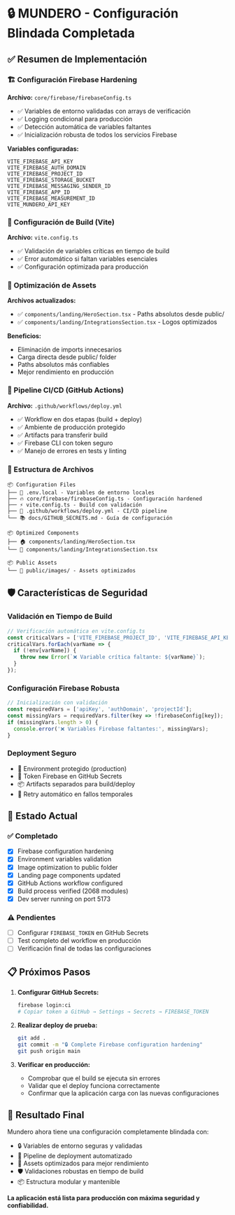 # 🔒 MUNDERO - Configuración Blindada Completada

## ✅ Resumen de Implementación

### 🏗️ Configuración Firebase Hardening

**Archivo:** `core/firebase/firebaseConfig.ts`
- ✅ Variables de entorno validadas con arrays de verificación
- ✅ Logging condicional para producción
- ✅ Detección automática de variables faltantes
- ✅ Inicialización robusta de todos los servicios Firebase

**Variables configuradas:**
```
VITE_FIREBASE_API_KEY
VITE_FIREBASE_AUTH_DOMAIN  
VITE_FIREBASE_PROJECT_ID
VITE_FIREBASE_STORAGE_BUCKET
VITE_FIREBASE_MESSAGING_SENDER_ID
VITE_FIREBASE_APP_ID
VITE_FIREBASE_MEASUREMENT_ID
VITE_MUNDERO_API_KEY
```

### 🔧 Configuración de Build (Vite)

**Archivo:** `vite.config.ts`
- ✅ Validación de variables críticas en tiempo de build
- ✅ Error automático si faltan variables esenciales
- ✅ Configuración optimizada para producción

### 🎨 Optimización de Assets

**Archivos actualizados:**
- ✅ `components/landing/HeroSection.tsx` - Paths absolutos desde public/
- ✅ `components/landing/IntegrationsSection.tsx` - Logos optimizados

**Beneficios:**
- Eliminación de imports innecesarios
- Carga directa desde public/ folder
- Paths absolutos más confiables
- Mejor rendimiento en producción

### 🚀 Pipeline CI/CD (GitHub Actions)

**Archivo:** `.github/workflows/deploy.yml`
- ✅ Workflow en dos etapas (build + deploy)
- ✅ Ambiente de producción protegido
- ✅ Artifacts para transferir build
- ✅ Firebase CLI con token seguro
- ✅ Manejo de errores en tests y linting

### 📁 Estructura de Archivos

```
📦 Configuration Files
├── 🔧 .env.local - Variables de entorno locales
├── 🔥 core/firebase/firebaseConfig.ts - Configuración hardened
├── ⚡ vite.config.ts - Build con validación
├── 🚀 .github/workflows/deploy.yml - CI/CD pipeline
└── 📚 docs/GITHUB_SECRETS.md - Guía de configuración

📦 Optimized Components  
├── 🏠 components/landing/HeroSection.tsx
└── 🔗 components/landing/IntegrationsSection.tsx

📦 Public Assets
└── 📸 public/images/ - Assets optimizados
```

## 🛡️ Características de Seguridad

### Validación en Tiempo de Build
```typescript
// Verificación automática en vite.config.ts
const criticalVars = ['VITE_FIREBASE_PROJECT_ID', 'VITE_FIREBASE_API_KEY'];
criticalVars.forEach(varName => {
  if (!env[varName]) {
    throw new Error(`❌ Variable crítica faltante: ${varName}`);
  }
});
```

### Configuración Firebase Robusta
```typescript
// Inicialización con validación
const requiredVars = ['apiKey', 'authDomain', 'projectId'];
const missingVars = requiredVars.filter(key => !firebaseConfig[key]);
if (missingVars.length > 0) {
  console.error('❌ Variables Firebase faltantes:', missingVars);
}
```

### Deployment Seguro
- 🔐 Environment protegido (production)
- 🎫 Token Firebase en GitHub Secrets
- 📦 Artifacts separados para build/deploy
- 🔄 Retry automático en fallos temporales

## 🎯 Estado Actual

### ✅ Completado
- [x] Firebase configuration hardening
- [x] Environment variables validation  
- [x] Image optimization to public folder
- [x] Landing page components updated
- [x] GitHub Actions workflow configured
- [x] Build process verified (2068 modules)
- [x] Dev server running on port 5173

### ⚠️ Pendientes
- [ ] Configurar `FIREBASE_TOKEN` en GitHub Secrets
- [ ] Test completo del workflow en producción
- [ ] Verificación final de todas las configuraciones

## 📋 Próximos Pasos

1. **Configurar GitHub Secrets:**
   ```bash
   firebase login:ci
   # Copiar token a GitHub → Settings → Secrets → FIREBASE_TOKEN
   ```

2. **Realizar deploy de prueba:**
   ```bash
   git add .
   git commit -m "🔒 Complete Firebase configuration hardening"
   git push origin main
   ```

3. **Verificar en producción:**
   - Comprobar que el build se ejecuta sin errores
   - Validar que el deploy funciona correctamente
   - Confirmar que la aplicación carga con las nuevas configuraciones

## 🎉 Resultado Final

Mundero ahora tiene una configuración completamente blindada con:
- 🔒 Variables de entorno seguras y validadas
- 🚀 Pipeline de deployment automatizado
- 🎨 Assets optimizados para mejor rendimiento  
- 🛡️ Validaciones robustas en tiempo de build
- 📦 Estructura modular y mantenible

**La aplicación está lista para producción con máxima seguridad y confiabilidad.**